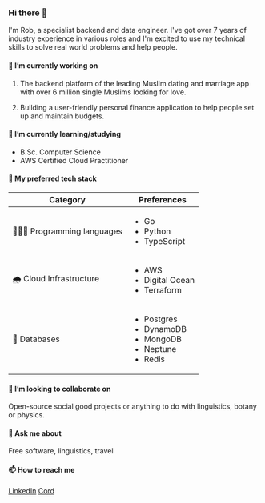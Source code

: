 ### Hi there 👋

I'm Rob, a specialist backend and data engineer. I've got over 7 years of industry experience in various roles and I'm excited to use my technical skills to solve real world problems and help people.

#### 🔭 I’m currently working on

1. The backend platform of the leading Muslim dating and marriage app with over 6 million single Muslims looking for love. 

2. Building a user-friendly personal finance application to help people set up and maintain budgets.

#### 🌱 I’m currently learning/studying

- B.Sc. Computer Science
- AWS Certified Cloud Practitioner

#### 🦾 My preferred tech stack

|Category|Preferences|
|---|---|
|👨🏻‍💻 Programming languages|<ul><li>Go</li><li>Python</li><li>TypeScript</li></ul>|
|🌧️ Cloud Infrastructure|<ul><li>AWS</li><li>Digital Ocean</li><li>Terraform</li></ul>|
|💾 Databases|<ul><li>Postgres</li><li>DynamoDB</li><li>MongoDB</li><li>Neptune</li><li>Redis</li></ul>|

#### 👯 I’m looking to collaborate on

Open-source social good projects or anything to do with linguistics, botany or physics.

#### 💬 Ask me about

Free software, linguistics, travel

#### 📫 How to reach me

[LinkedIn](https://www.linkedin.com/in/robertfocke/) [Cord](https://cord.co/candidate/account/u/candidate/50287)
